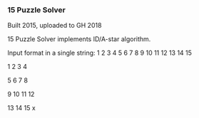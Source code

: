 ### 15 Puzzle Solver
Built 2015, uploaded to GH 2018

15 Puzzle Solver implements ID/A-star algorithm. 

Input format in a single string: 
1 2 3 4 5 6 7 8 9 10 11 12 13 14 15

1  2  3  4

5  6  7  8 

9  10 11 12

13 14 15  x

